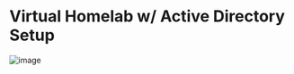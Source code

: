 # Virtual Homelab w/ Active Directory Setup
![image](https://github.com/mpmatusek/VirtualHomelabActiveDirectory/assets/167713753/075eed8a-36a2-4a4a-a860-927d6a7ac0cc)
